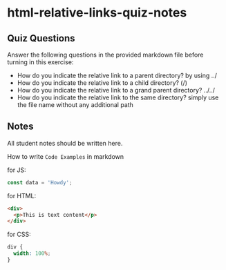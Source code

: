 # html-relative-links-quiz-notes

## Quiz Questions

Answer the following questions in the provided markdown file before turning in this exercise:

- How do you indicate the relative link to a parent directory?
  by using ../
- How do you indicate the relative link to a child directory?
  (/)
- How do you indicate the relative link to a grand parent directory?
  ../../
- How do you indicate the relative link to the same directory?
  simply use the file name without any additional path

## Notes

All student notes should be written here.

How to write `Code Examples` in markdown

for JS:

```javascript
const data = 'Howdy';
```

for HTML:

```html
<div>
  <p>This is text content</p>
</div>
```

for CSS:

```css
div {
  width: 100%;
}
```
